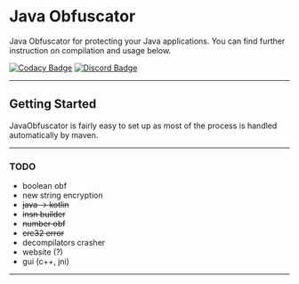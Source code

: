 # Java Obfuscator

Java Obfuscator for protecting your Java applications. You can find further instruction on compilation and usage below.


[![Codacy Badge](https://api.codacy.com/project/badge/Grade/99217dff32984be89736992f268a5f87)](https://github.com/alpheratzteam/obfuscator/)
[![Discord Badge](https://discordapp.com/api/guilds/615439391132876850/widget.png)](https://discord.gg/Teh8Sqb)

***

## Getting Started

JavaObfuscator is fairly easy to set up as most of the process is handled automatically by maven.

***

### TODO

- boolean obf
- new string encryption
- ~~java -> kotlin~~
- ~~insn builder~~
- ~~number obf~~
- ~~crc32 error~~
- decompilators crasher
- website (?)
- gui (c++, jni)

***
